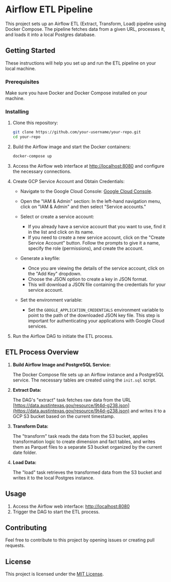 # Airflow ETL Pipeline

This project sets up an Airflow ETL (Extract, Transform, Load) pipeline using Docker Compose. The pipeline fetches data from a given URL, processes it, and loads it into a local Postgres database.

## Getting Started

These instructions will help you set up and run the ETL pipeline on your local machine.

### Prerequisites

Make sure you have Docker and Docker Compose installed on your machine.

### Installing

1. Clone this repository:

    ```bash
    git clone https://github.com/your-username/your-repo.git
    cd your-repo
    ```

2. Build the Airflow image and start the Docker containers:

    ```bash
    docker-compose up
    ```

3. Access the Airflow web interface at [http://localhost:8080](http://localhost:8080) and configure the necessary connections.

4. Create GCP Service Account and Obtain Credentials:

    - Navigate to the Google Cloud Console: [Google Cloud Console](https://console.cloud.google.com/).
    - Open the "IAM & Admin" section: In the left-hand navigation menu, click on "IAM & Admin" and then select "Service accounts."
    - Select or create a service account:
        - If you already have a service account that you want to use, find it in the list and click on its name.
        - If you need to create a new service account, click on the "Create Service Account" button. Follow the prompts to give it a name, specify the role (permissions), and create the account.
    - Generate a keyfile:
        - Once you are viewing the details of the service account, click on the "Add Key" dropdown.
        - Choose the JSON option to create a key in JSON format.
        - This will download a JSON file containing the credentials for your service account.

    - Set the environment variable:
        - Set the `GOOGLE_APPLICATION_CREDENTIALS` environment variable to point to the path of the downloaded JSON key file. This step is important for authenticating your applications with Google Cloud services.

5. Run the Airflow DAG to initiate the ETL process.

## ETL Process Overview

1. **Build Airflow Image and PostgreSQL Service:**

    The Docker Compose file sets up an Airflow instance and a PostgreSQL service. The necessary tables are created using the `init.sql` script.

2. **Extract Data:**

    The DAG's "extract" task fetches raw data from the URL [https://data.austintexas.gov/resource/9t4d-g238.json](https://data.austintexas.gov/resource/9t4d-g238.json) and writes it to a GCP S3 bucket based on the current timestamp.

3. **Transform Data:**

    The "transform" task reads the data from the S3 bucket, applies transformation logic to create dimension and fact tables, and writes them as Parquet files to a separate S3 bucket organized by the current date folder.

4. **Load Data:**

    The "load" task retrieves the transformed data from the S3 bucket and writes it to the local Postgres instance.

## Usage

1. Access the Airflow web interface: [http://localhost:8080](http://localhost:8080)
2. Trigger the DAG to start the ETL process.

## Contributing

Feel free to contribute to this project by opening issues or creating pull requests.

## License

This project is licensed under the [MIT License](LICENSE).
